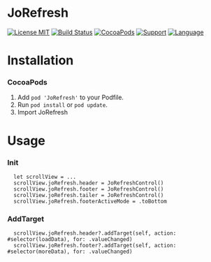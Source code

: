 JoRefresh
==============

[![License MIT](https://img.shields.io/badge/license-MIT-green.svg?style=flat)](https://raw.githubusercontent.com/djangolee/JoRefresh/master/LICENSE)
[![Build Status](https://www.travis-ci.org/djangolee/JoRefresh.svg?branch=master)](https://www.travis-ci.org/djangolee/JoRefresh)
[![CocoaPods](https://img.shields.io/cocoapods/v/JoRefresh.svg)](http://cocoapods.org/?q=JoRefresh)
[![Support](https://img.shields.io/badge/support-iOS8-blue.svg?style=flat)](https://www.apple.com/nl/ios/)
[![Language](https://img.shields.io/badge/language-Swift3.2-orange.svg)](https://swift.org/)


Installation
==============

### CocoaPods

1. Add `pod 'JoRefresh'` to your Podfile.
2. Run `pod install` or `pod update`.
3. Import JoRefresh

Usage
==============

### Init

```
  let scrollView = ...
  scrollView.joRefresh.header = JoRefreshControl()
  scrollView.joRefresh.footer = JoRefreshControl()
  scrollView.joRefresh.tailer = JoRefreshControl()
  scrollView.joRefresh.footerActiveMode = .toBottom
```

### AddTarget

```
  scrollView.joRefresh.header?.addTarget(self, action: #selector(loadData), for: .valueChanged)
  scrollView.joRefresh.footer?.addTarget(self, action: #selector(moreData), for: .valueChanged)
```
